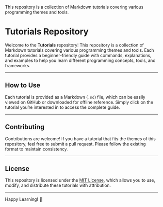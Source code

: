 This repository is a collection of Markdown tutorials covering various programming themes and tools.
# Tutorials Repository

Welcome to the **Tutorials** repository! This repository is a collection of Markdown tutorials covering various programming themes and tools. Each tutorial provides a beginner-friendly guide with commands, explanations, and examples to help you learn different programming concepts, tools, and frameworks.

---

## How to Use

Each tutorial is provided as a Markdown (`.md`) file, which can be easily viewed on GitHub or downloaded for offline reference. Simply click on the tutorial you’re interested in to access the complete guide.

---

## Contributing

Contributions are welcome! If you have a tutorial that fits the themes of this repository, feel free to submit a pull request. Please follow the existing format to maintain consistency.

---

## License

This repository is licensed under the [MIT License](LICENSE), which allows you to use, modify, and distribute these tutorials with attribution.

---

Happy Learning! 🎉
